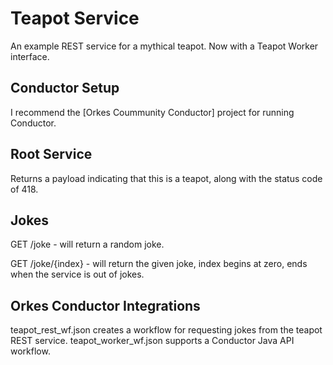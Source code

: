 # Teapot Service
An example REST service for a mythical teapot. Now with a Teapot Worker interface.

## Conductor Setup
I recommend the [Orkes Coummunity Conductor] project for running Conductor.

## Root Service
Returns a payload indicating that this is a teapot, along with the status code of 418.

## Jokes
GET /joke - will return a random joke.

GET /joke/{index} - will return the given joke, index begins at zero, ends when 
the service is out of jokes.


## Orkes Conductor Integrations
teapot_rest_wf.json creates a workflow for requesting jokes from the teapot REST
service. teapot_worker_wf.json supports a Conductor Java API workflow. 
